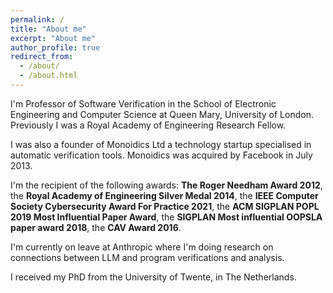 ```yaml
---
permalink: /
title: "About me"
excerpt: "About me"
author_profile: true
redirect_from: 
  - /about/
  - /about.html
---
```


I'm Professor of Software Verification in the School of Electronic Engineering and Computer Science at Queen Mary, University of London. Previously I was a Royal Academy of Engineering Research Fellow. 

I was also a founder of Monoidics Ltd a technology startup specialised in automatic verification tools.
Monoidics was acquired by Facebook in July 2013.

I'm the recipient of the following awards: **The Roger Needham Award 2012**, the **Royal Academy of Engineering Silver Medal 2014**, the **IEEE Computer Society Cybersecurity Award For Practice 2021**, the **ACM SIGPLAN POPL 2019 Most Influential Paper Award**, the **SIGPLAN Most influential OOPSLA paper award 2018**, the **CAV Award 2016**.

I'm currently on leave at Anthropic where I'm doing research on connections between LLM and program verifications and analysis.

I received my PhD from the University of Twente, in The Netherlands.


